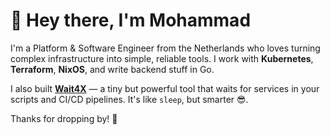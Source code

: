 # 👋 Hey there, I'm Mohammad

I'm a Platform & Software Engineer from the Netherlands who loves turning complex infrastructure into simple, reliable tools. I work with **Kubernetes**, **Terraform**, **NixOS**, and write backend stuff in Go.

I also built [**Wait4X**](https://github.com/wait4x/wait4x) — a tiny but powerful tool that waits for services in your scripts and CI/CD pipelines. It's like `sleep`, but smarter 😎.

Thanks for dropping by! 👋
